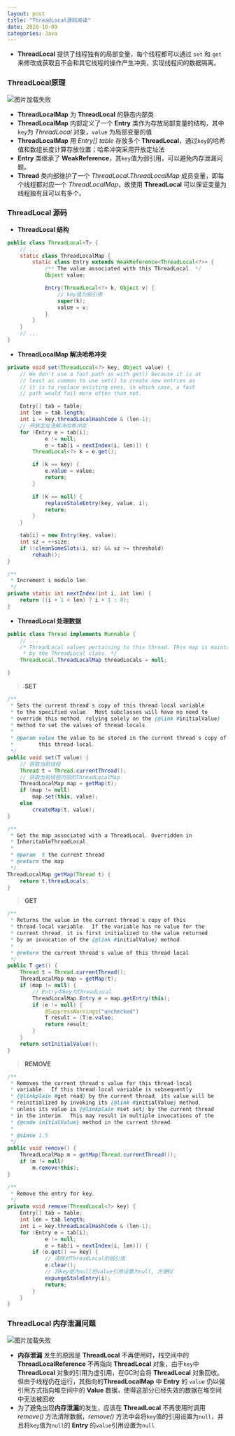 ```yaml
---
layout: post
title: "ThreadLocal源码阅读"
date: 2020-10-09
categories: Java
---
```


* **ThreadLocal** 提供了线程独有的局部变量，每个线程都可以通过 `set` 和 `get` 来修改或获取且不会和其它线程的操作产生冲突，实现线程间的数据隔离。

### **ThreadLocal原理**
![图片加载失败](https://maxwell-blog.cn/image/threadlocal1.png)


* **ThreadLocalMap** 为 **ThreadLocal** 的静态内部类
* **ThreadLocalMap** 内部定义了一个 **Entry** 类作为存放局部变量的结构，其中`key`为 *ThreadLocal* 对象，`value` 为局部变量的值
* **ThreadLocalMap** 用 *Entry[] table* 存放多个 **ThreadLocal**，通过`key`的哈希值和数组长度计算存放位置；哈希冲突采用开放定址法
* **Entry** 类继承了 **WeakReference**，其`key`值为弱引用，可以避免内存泄漏问题。
* **Thread** 类内部维护了一个 *ThreadLocal.ThreadLocalMap* 成员变量，即每个线程都对应一个 *ThreadLocalMap*，故使用 **ThreadLocal** 可以保证变量为线程独有且可以有多个。

### **ThreadLocal 源码**

* **ThreadLocal 结构**

``` java
public class ThreadLocal<T> {
    // ...
    static class ThreadLocalMap {
        static class Entry extends WeakReference<ThreadLocal<?>> {
            /** The value associated with this ThreadLocal. */
            Object value;

            Entry(ThreadLocal<?> k, Object v) {
                // key值为弱引用
                super(k);
                value = v;
            }
        }
    }
    // ...
}
```

* **ThreadLocalMap 解决哈希冲突**

``` java
private void set(ThreadLocal<?> key, Object value) {
    // We don't use a fast path as with get() because it is at
    // least as common to use set() to create new entries as
    // it is to replace existing ones, in which case, a fast
    // path would fail more often than not.

    Entry[] tab = table;
    int len = tab.length;
    int i = key.threadLocalHashCode & (len-1);
    // 开放定址法解决哈希冲突
    for (Entry e = tab[i];
            e != null;
            e = tab[i = nextIndex(i, len)]) {
        ThreadLocal<?> k = e.get();

        if (k == key) {
            e.value = value;
            return;
        }

        if (k == null) {
            replaceStaleEntry(key, value, i);
            return;
        }
    }

    tab[i] = new Entry(key, value);
    int sz = ++size;
    if (!cleanSomeSlots(i, sz) && sz >= threshold)
        rehash();
}

/**
 * Increment i modulo len.
 */
private static int nextIndex(int i, int len) {
    return ((i + 1 < len) ? i + 1 : 0);
}
```

* **ThreadLocal 处理数据**

``` java 
public class Thread implements Runnable {
    // ...
    /* ThreadLocal values pertaining to this thread. This map is maintained
     * by the ThreadLocal class. */
    ThreadLocal.ThreadLocalMap threadLocals = null;

}
```
> **SET**

``` java
/**
 * Sets the current thread's copy of this thread-local variable
 * to the specified value.  Most subclasses will have no need to
 * override this method, relying solely on the {@link #initialValue}
 * method to set the values of thread-locals.
 *
 * @param value the value to be stored in the current thread's copy of
 *        this thread-local.
 */
public void set(T value) {
    // 获取当前线程
    Thread t = Thread.currentThread();
    // 获取当前线程内部的ThreadLocalMap
    ThreadLocalMap map = getMap(t);
    if (map != null)
        map.set(this, value);
    else
        createMap(t, value);
}

/**
 * Get the map associated with a ThreadLocal. Overridden in
 * InheritableThreadLocal.
 *
 * @param  t the current thread
 * @return the map
 */
ThreadLocalMap getMap(Thread t) {
    return t.threadLocals;
}
```
> **GET**

``` java
/**
 * Returns the value in the current thread's copy of this
 * thread-local variable.  If the variable has no value for the
 * current thread, it is first initialized to the value returned
 * by an invocation of the {@link #initialValue} method.
 *
 * @return the current thread's value of this thread-local
 */
public T get() {
    Thread t = Thread.currentThread();
    ThreadLocalMap map = getMap(t);
    if (map != null) {
        // Entry中key为ThreadLocal
        ThreadLocalMap.Entry e = map.getEntry(this);
        if (e != null) {
            @SuppressWarnings("unchecked")
            T result = (T)e.value;
            return result;
        }
    }
    return setInitialValue();
}
```

> **REMOVE**

``` java
/**
 * Removes the current thread's value for this thread-local
 * variable.  If this thread-local variable is subsequently
 * {@linkplain #get read} by the current thread, its value will be
 * reinitialized by invoking its {@link #initialValue} method,
 * unless its value is {@linkplain #set set} by the current thread
 * in the interim.  This may result in multiple invocations of the
 * {@code initialValue} method in the current thread.
 *
 * @since 1.5
 */
public void remove() {
    ThreadLocalMap m = getMap(Thread.currentThread());
    if (m != null)
        m.remove(this);
}

/**
 * Remove the entry for key.
 */
private void remove(ThreadLocal<?> key) {
    Entry[] tab = table;
    int len = tab.length;
    int i = key.threadLocalHashCode & (len-1);
    for (Entry e = tab[i];
            e != null;
            e = tab[i = nextIndex(i, len)]) {
        if (e.get() == key) {
            // 清除对ThreadLocal的弱引用
            e.clear();
            // 将key值为null的value引用设置为null, 方便GC
            expungeStaleEntry(i);
            return;
        }
    }
}
```

### **ThreadLocal 内存泄漏问题**
![图片加载失败](https://maxwell-blog.cn/image/threadlocal2.jpg)

* **内存泄漏** 发生的原因是 **ThreadLocal** 不再使用时，栈空间中的 **ThreadLocalReference** 不再指向 **ThreadLocal** 对象，由于`key`中 **ThreadLocal** 对象的引用为虚引用，在GC时会将 **ThreadLocal** 对象回收。但由于线程仍在运行，其指向的**ThreadLocalMap** 中 **Entry** 的 `value` 仍以强引用方式指向堆空间中的 **Value** 数据，使得这部分已经失效的数据在堆空间中无法被回收
* 为了避免出现**内存泄漏**的发生，应该在 **ThreadLocal** 不再使用时调用 *remove()* 方法清除数据，*remove()* 方法中会将`key`值的引用设置为`null`，并且将`key`值为`null`的 **Entry** 的`value`引用设置为`null`

